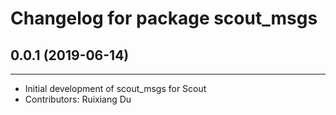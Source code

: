 # Changelog for package scout_msgs

## 0.0.1 (2019-06-14)
------------------
* Initial development of scout_msgs for Scout
* Contributors: Ruixiang Du
